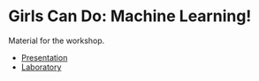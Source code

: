 # Girls Can Do: Machine Learning!

Material for the workshop.

- [Presentation](http://dataforgood.no/GirlsCanDoIt/MachineLearning/Slides/#/)
- [Laboratory](https://github.com/DataForGood-Norway/GirlsCanDoIt/tree/master/MachineLearning/Lab)
